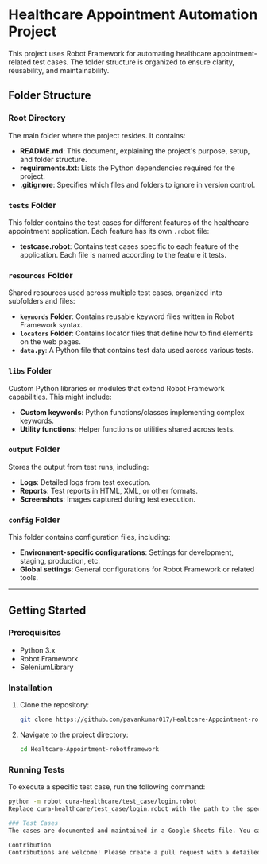 # Healthcare Appointment Automation Project

This project uses Robot Framework for automating healthcare appointment-related test cases. The folder structure is organized to ensure clarity, reusability, and maintainability.

## Folder Structure

### Root Directory
The main folder where the project resides. It contains:
- **README.md**: This document, explaining the project's purpose, setup, and folder structure.
- **requirements.txt**: Lists the Python dependencies required for the project.
- **.gitignore**: Specifies which files and folders to ignore in version control.

### `tests` Folder
This folder contains the test cases for different features of the healthcare appointment application. Each feature has its own `.robot` file:
- **testcase.robot**: Contains test cases specific to each feature of the application. Each file is named according to the feature it tests.

### `resources` Folder
Shared resources used across multiple test cases, organized into subfolders and files:
- **`keywords` Folder**: Contains reusable keyword files written in Robot Framework syntax.
- **`locators` Folder**: Contains locator files that define how to find elements on the web pages.
- **`data.py`**: A Python file that contains test data used across various tests.

### `libs` Folder
Custom Python libraries or modules that extend Robot Framework capabilities. This might include:
- **Custom keywords**: Python functions/classes implementing complex keywords.
- **Utility functions**: Helper functions or utilities shared across tests.

### `output` Folder
Stores the output from test runs, including:
- **Logs**: Detailed logs from test execution.
- **Reports**: Test reports in HTML, XML, or other formats.
- **Screenshots**: Images captured during test execution.

### `config` Folder
This folder contains configuration files, including:
- **Environment-specific configurations**: Settings for development, staging, production, etc.
- **Global settings**: General configurations for Robot Framework or related tools.

---

## Getting Started

### Prerequisites
- Python 3.x
- Robot Framework
- SeleniumLibrary

### Installation
1. Clone the repository:
    ```sh
    git clone https://github.com/pavankumar017/Healtcare-Appointment-robotframework.git
    ```
2. Navigate to the project directory:
    ```sh
    cd Healtcare-Appointment-robotframework
    ```

### Running Tests
To execute a specific test case, run the following command:
```sh
python -m robot cura-healthcare/test_case/login.robot
Replace cura-healthcare/test_case/login.robot with the path to the specific test case you want to run.

### Test Cases
The cases are documented and maintained in a Google Sheets file. You can find the detailed test cases here.- https://docs.google.com/spreadsheets/d/1YE1v637yfYH-V9qtf1LG0HcGLkJ2wPtoPAWHpHZQoHY/edit#gid=0

Contribution
Contributions are welcome! Please create a pull request with a detailed description of your changes.
